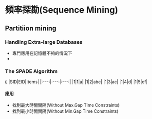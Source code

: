 # 頻率探勘(Sequence Mining)

## Partitiion mining
### Handling Extra-large Databases
* 專門應用在記憶體不夠的情況下
* 

### The SPADE Algorithm
`E`
|SID|EID|Items|
|:---:|:---:|:---:|
|1|1|a|
|1|2|abc|
|1|3|ac|
|1|4|d|
|1|5|cf|
#### 應用
* 找到最大時間間隔(Without Max.Gap Time Constraints)
* 找到最小時間間隔(Without Min.Gap Time Constraints)
